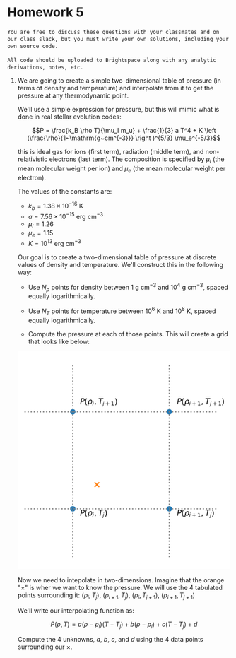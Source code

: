 # Homework 5

```{note}
You are free to discuss these questions with your classmates and on
our class slack, but you must write your own solutions, including your
own source code.

All code should be uploaded to Brightspace along with any analytic
derivations, notes, etc.
```

1. We are going to create a simple two-dimensional table of pressure
   (in terms of density and temperature) and interpolate from it to get the pressure
   at any thermodynamic point.

   We'll use a simple expression for pressure, but this will mimic what is done in
   real stellar evolution codes:
   
   $$P = \frac{k_B \rho T}{\mu_I m_u} + \frac{1}{3} a T^4 + K \left (\frac{\rho}{1~\mathrm{g~cm^{-3}}} \right )^{5/3} \mu_e^{-5/3}$$
   
   this is ideal gas for ions (first term), radiation (middle term), and non-relativistic electrons (last term).  The composition is specified by $\mu_I$
   (the mean molecular weight per ion) and $\mu_e$ (the mean molecular weight per electron).
   
   
   The values of the constants are:
   
   * $k_b = 1.38\times 10^{-16}~\mathrm{K}$
   * $a = 7.56\times 10^{-15}~\mathrm{erg~cm^{-3}}$
   * $\mu_I = 1.26$
   * $\mu_e = 1.15$
   * $K = 10^{13}~\mathrm{erg~cm^{-3}}$
   
   Our goal is to create a two-dimensional table of pressure at discrete
   values of density and temperature.  We'll construct this in the following way:
   
   * Use $N_\rho$ points for density between $1~\mathrm{g~cm^{-3}}$ and $10^4~\mathrm{g~cm^{-3}}$, spaced equally logarithmically.
   
   * Use $N_T$ points for temperature between $10^6~\mathrm{K}$ and $10^8~\mathrm{K}$,
     spaced equally logarithmically.
     
   * Compute the pressure at each of those points.  This will create a grid that
     looks like below:
   
   ![simple 2-d grid showing pressure](bilinear_eos.png)
   
   Now we need to intepolate in two-dimensions.  Imagine that the orange "$\times$"
   is wher we want to know the pressure.  We will use the 4 tabulated points surrounding it: $(\rho_i, T_j)$, $(\rho_{i+1}, T_j)$, $(\rho_i, T_{j+1})$, $(\rho_{i+1}, T_{j+1})$
   
   We'll write our interpolating function as:
   
   $$P(\rho, T) = a (\rho - \rho_i)(T - T_j) + b (\rho - \rho_i) + c (T - T_j) + d$$
   
   Compute the 4 unknowns, $a$, $b$, $c$, and $d$ using the 4 data points surrounding
   our $\times$.
